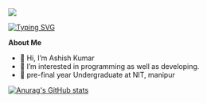<img src="https://image.freepik.com/free-vector/hand-drawn-web-developers_23-2148819604.jpg" style="alignSelf:'center'"/>

[![Typing SVG](https://readme-typing-svg.herokuapp.com?color=%23F7E830&size=30&vCenter=true&lines=Hi%2C+I'm+Ashish+Kumar;I+am+a+MERN+stack+Developer;%E2%99%A5+Android+and+Web;%E2%99%A5+CP)](https://git.io/typing-svg)


**About Me**
- 👋 Hi, I’m Ashish Kumar
- 👀 I’m interested in programming as well as developing.
- :open_book: pre-final year Undergraduate at NIT, manipur



[![Anurag's GitHub stats](https://github-readme-stats.vercel.app/api?username=Ashish-hacker-0&count_private=true&theme=radical)](https://github.com/anuraghazra/github-readme-stats)
<!---
Ashish-hacker-0/Ashish-hacker-0 is a ✨ special ✨ repository because its `README.md` (this file) appears on your GitHub profile.
You can click the Preview link to take a look at your changes.
--->
